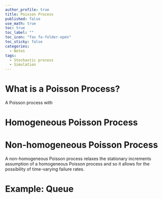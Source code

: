 ```yaml
---
author_profile: true
title: Poisson Process
published: false
use_math: true
toc: true
toc_label: ""
toc_icon: "fas fa-folder-open"
toc_sticky: false
categories:
  - Notes
tags:
  - Stochastic process
  - Simulation
---
```


# What is a Poisson Process?
A Poisson process with 

# Homogeneous Poisson Process

# Non-homogeneous Poisson Process
A non-homogeneous Poisson process relaxes the stationary increments assumption of 
a homogeneous Poisson process and so it allows for the possibility of time-varying failure rates.

# Example: Queue